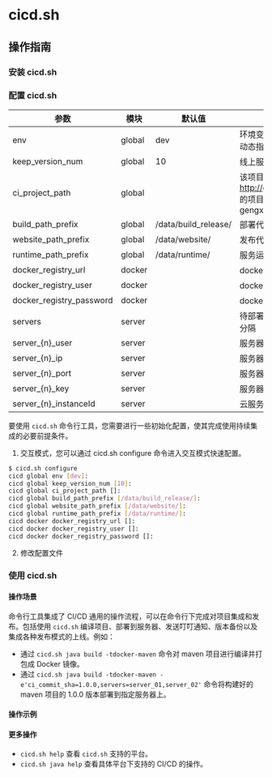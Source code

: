 # cicd.sh

## 操作指南

### 安装 cicd.sh

### 配置 cicd.sh

| 参数 | 模块 | 默认值 | 说明 |
| -- | -- | -- | -- |
| env | global | dev | 环境变量，通常通过命令行 -e'env=test' 动态指定 |
| keep_version_num | global | 10 | 线上服务器保留的版本数 |
| ci_project_path | global | | 该项目在仓库中的路径，比如 http://github.com/gengxiankun/cicd.git 的项目，它的 ci_project_path 应该是 gengxiankun/cicd |
| build_path_prefix | global | /data/build_release/ | 部署代码的目录前缀 |
| website_path_prefix | global | /data/website/ | 发布代码的目录前缀 |
| runtime_path_prefix | global | /data/runtime/ | 服务运行时的目录前缀 |
| docker_registry_url | docker | | docker 私有仓库地址 |
| docker_registry_user | docker | | docker 私有仓库用户名 |
| docker_registry_password | docker | | docker 私有仓库密码 |
| servers | server | | 待部署或待发布的服务器，多台服务以 # 分隔 |
| server_{n}_user | server | | 服务器用户名 |
| server_{n}_ip | server | | 服务器 IP |
| server_{n}_port | server | | 服务器 ssh 端口号 |
| server_{n}_key | server | | 服务器 ssh 授权私钥 |
| server_{n}_instanceId | server | | 云服务器实例 ID |

要使用 `cicd.sh` 命令行工具，您需要进行一些初始化配置，使其完成使用持续集成的必要前提条件。

1. 交互模式，您可以通过 cicd.sh configure 命令进入交互模式快速配置。

```bash
$ cicd.sh configure
cicd global env [dev]: 
cicd global keep_version_num [10]: 
cicd global ci_project_path []: 
cicd global build_path_prefix [/data/build_release/]: 
cicd global website_path_prefix [/data/website/]: 
cicd global runtime_path_prefix [/data/runtime/]: 
cicd docker docker_registry_url []: 
cicd docker docker_registry_user []: 
cicd docker docker_registry_password []: 
```

2. 修改配置文件

### 使用 cicd.sh

#### 操作场景
命令行工具集成了 CI/CD 通用的操作流程，可以在命令行下完成对项目集成和发布。包括使用 `cicd.sh` 编译项目、部署到服务器、发送叮叮通知、版本备份以及集成各种发布模式的上线。例如：

- 通过 `cicd.sh java build -tdocker-maven` 命令对 maven 项目进行编译并打包成 Docker 镜像。
- 通过 `cicd.sh java build -tdocker-maven -e'ci_commit_sha=1.0.0,servers=server_01,server_02'` 命令将构建好的 maven 项目的 1.0.0 版本部署到指定服务器上。

#### 操作示例

#### 更多操作

- `cicd.sh help` 查看 `cicd.sh` 支持的平台。
- `cicd.sh java help` 查看具体平台下支持的 CI/CD 的操作。